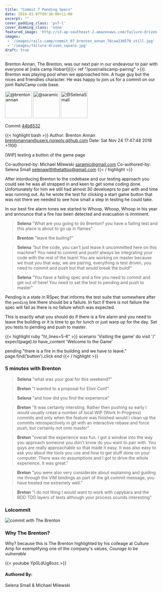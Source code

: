 ```yaml
---
title: "Commit 7 Pending Specs"
date: 2019-01-07T09:30:00+11:00
excerpt: ""
cover_padding_class: 'pv7-l'
cover_dimming_class: 'none'
featured_image: 'http://s3-ap-southeast-2.amazonaws.com/failure-driven-blog/railscamp-24-woodfield-hobart/commit_07_brenton_annan_76caa230579.gif'
images:
 - '/images/rails-camp/commit_07_brenton_annan_76caa230579_still.jpg'
 - '/images/failure-driven_square.jpg'
draft: true
---
```


Brenton Annan, The Brenton, was our next pair in our endeavour to
pair with everyone at [rails camp Hobart]({{< ref
"/post/railscamp-pairing" >}}). Brenton was playing pool when we
approached him. A huge guy but the nices and friendlies character.
He was happy to join us for a commit on our joint RailsCamp code
base.

<img alt="@brentonannan" src="//github.com/brentonannan.png" style="display: inline; width: 88px;" height="88" />
<img alt="@saramic" src="//github.com/saramic.png" style="display: inline; width: 88px;" height="88" />
<img alt="@SelenaSmall" src="//github.com/SelenaSmall.png" style="display: inline; width: 88px;" height="88" />

Commit [44b8532](https://github.com/failure-driven/railscamp-search-term/commit/44b853282c57cda6ecc2046f978dc86d199a7271)

{{< highlight bash >}}
Author: Brenton Annan <brentonannan@users.noreply.github.com>
Date:   Sat Nov 24 17:47:48 2018 +1100

[WIP] testing a button of the game page

Co-authored-by: Michael Milewski <saramic@gmail.com>
Co-authored-by: Selena Small <selenawiththetattoo@gmail.com>
{{< / highlight >}}

After intorducing Brenton to the codebase and our testing approach you could
see he was all strapped in and keen to get some coding done. Unfortunately for
him we still had almost 30 develoeprs to pair with and time was running out. As
he wrote the test for clicking a start game button that was not there we needed
to see how small a step in testing he could take.

In our best fire alarm tones we started to Whoop, Whoop, Whoop in his year and
announce that a fire has been detected and evacuation is imminent.

> **Selena** "What are you going to do Brenton? you have a failing test and this place is about to go up in flames"

> **Brenton** "leave the builing?"

> **Selena** "but the code, you can't just leave it uncommitted here on this
> machine? You need to commit and push! always be integrating your code with
> the rest of the team! You are working on master because we trust you that
> way, we are pairing, everything is test driven, you need to commit and push
> but that would break the build!"

> **Selena** "You have a failing spec and a fire you need to commit and get out
> of here! You need to set the test to pending and push to master"

Pending is a state in RSpec that informs the test suite that somewhere after
the `pending` line there should be a failure. In fact if there is not failure
the spec will fail as there is no failure which was expected.

This is exactly what you should do if there is a fire alarm and you need to
leave the building or it is time to go for lunch or just warp up for the day.
Set you tests to pending and push to master.

{{< highlight ruby "hl_lines=5-6" >}}
scenario 'Visiting the game' do
  visit '/'
  expect(page).to have_content 'Welcome to the Game'

  pending "there is a fire in the building and we have to leave."
  page.find('button').click
end
{{< / highlight >}}

### 5 minutes with Brenton

> **Selena** "what was your goal for this weekend?"

> **Breton** "I wanted to a proposal for Elixir Conf"

> **Selena** "and how did you find the experience"

> **Breton** "It was certainly intersting. Rather then pushing so early I would
> usually creae a number of local WIP (Work In Progress) commits and only when
> the feature was finished would I clean up the commits retrospectively in git
> with an interactive rebase and force push, but certainly not onto master"

> **Breton** "overall the experience was fun. I got a window into the way you
> approach someone you don't know do you want to pair with. You guys are really
> approachable so that made it easy. It was also easy to ask you about the
> tools you use and how to get stuff done on your computer. There was no
> assumptions and I got to drive the whole experience. It was great."

> **Breton** "you were also very considerate about explaining and guiding me
> through the VIM bindings as part of the git commit message, you have treated
> me extremely well."

> **Breton** "I do not thing I would want to work with capybara and the BDD TDD
> layers of tests although your process sounds interesting"

### Lolcommit

![commit with The Brenton](https://s3-ap-southeast-2.amazonaws.com/failure-driven-blog/railscamp-24-woodfield-hobart/commit_07_brenton_annan_76caa230579.gif)

### Why The Brenton?

Why? because this is The Brenton highlighted by his colleage at Culture Amp for
exemplifying one of the company's values, _Courage to be vulnerable_

{{< youtube Yp0LdUg8ozc >}}

#### Authored By:

Selena Small & Michael Milewski

